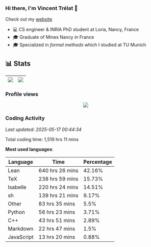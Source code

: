 ### Hi there, I'm Vincent Trélat 👋

Check out my [website](https://vtrelat.github.io)

-   💻 CS engineer & INRIA PhD student at Loria, Nancy, France
-   🎓 Graduate of Mines Nancy in France
-   🎓 Specialized in _formal methods_ which I studied at TU Munich

## 📊 **Stats**

| <img align="center" src="https://readme-stats.clckblog.space/api?username=VTrelat&show_icons=true&include_all_commits=true&theme=tokyonight&hide_border=true" /> | <img align="center" src="https://readme-stats.clckblog.space/api/top-langs/?username=VTrelat&layout=compact&theme=tokyonight&hide_border=true" /> |
| ---------------------------------------------------------------------------------------------------------------------------------------------------------------- | ------------------------------------------------------------------------------------------------------------------------------------------------- |

### Profile views

<p align="center">
 <img src="https://profile-counter.glitch.me/VTrelat/count.svg" />
</p>

<!--automations-->
### Coding Activity
_Last updated: 2025-05-17 00:44:34_

Total coding time: 1,519 hrs 11 mins

**Most used languages**:

| Language | Time | Percentage |
| ------------- | ------------- | ------------- |
| Lean | 640 hrs 26 mins | 42.16% |
| TeX | 238 hrs 59 mins | 15.73% |
| Isabelle | 220 hrs 24 mins | 14.51% |
| sh | 139 hrs 21 mins | 9.17% |
| Other | 83 hrs 35 mins | 5.5% |
| Python | 56 hrs 23 mins | 3.71% |
| C++ | 43 hrs 51 mins | 2.89% |
| Markdown | 22 hrs 47 mins | 1.5% |
| JavaScript | 13 hrs 20 mins | 0.88% |

